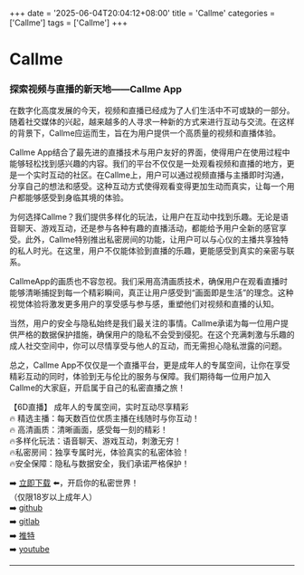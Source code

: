 +++
date = '2025-06-04T20:04:12+08:00'
title = 'Callme'
categories = ['Callme']
tags = ['Callme']
+++

# Callme

### 探索视频与直播的新天地——Callme App

在数字化高度发展的今天，视频和直播已经成为了人们生活中不可或缺的一部分。随着社交媒体的兴起，越来越多的人寻求一种新的方式来进行互动与交流。在这样的背景下，Callme应运而生，旨在为用户提供一个高质量的视频和直播体验。

Callme App结合了最先进的直播技术与用户友好的界面，使得用户在使用过程中能够轻松找到感兴趣的内容。我们的平台不仅仅是一处观看视频和直播的地方，更是一个实时互动的社区。在Callme上，用户可以通过视频直播与主播即时沟通，分享自己的想法和感受。这种互动方式使得观看变得更加生动而真实，让每一个用户都能够感受到身临其境的体验。

为何选择Callme？我们提供多样化的玩法，让用户在互动中找到乐趣。无论是语音聊天、游戏互动，还是参与各种有趣的直播活动，都能给予用户全新的感官享受。此外，Callme特别推出私密房间的功能，让用户可以与心仪的主播共享独特的私人时光。在这里，用户不仅能体验到直播的乐趣，更能感受到真实的亲密与联系。

CallmeApp的画质也不容忽视。我们采用高清画质技术，确保用户在观看直播时能够清晰捕捉到每一个精彩瞬间，真正让用户感受到“画面即是生活”的理念。这种视觉体验将激发更多用户的享受感与参与感，重塑他们对视频和直播的认知。

当然，用户的安全与隐私始终是我们最关注的事情。Callme承诺为每一位用户提供严格的数据保护措施，确保用户的隐私不会受到侵犯。在这个充满刺激与乐趣的成人社交空间中，你可以尽情享受与他人的互动，而无需担心隐私泄露的问题。

总之，Callme App不仅仅是一个直播平台，更是成年人的专属空间，让你在享受精彩互动的同时，体验到无与伦比的服务与保障。我们期待每一位用户加入Callme的大家庭，开启属于自己的私密直播之旅！

【6D直播】
成年人的专属空间，实时互动尽享精彩  
🔥 精选主播：每天数百位优质主播在线随时与你互动！  
🔥 高清画质：清晰画面，感受每一刻的精彩！  
🔥多样化玩法：语音聊天、游戏互动，刺激无穷！  
🔥私密房间：独享专属时光，体验真实的私密体验！  
🔥安全保障：隐私与数据安全，我们承诺严格保护！  

➡️ [立即下载](https://down123.s3.ap-east-1.amazonaws.com/down/down.html?channelCode=blog) ⬅️，开启你的私密世界！  
（仅限18岁以上成年人）  
➡️ [github](https://aldult-live.github.io/)  
➡️ [gitlab](https://seo-09598d.gitlab.io/)  
➡️ [推特](https://x.com/wegame33)  
➡️ [youtube](https://www.youtube.com/@6Dlive)  

---
